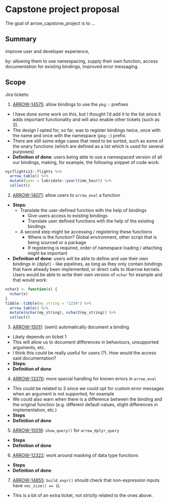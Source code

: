 
<!-- README.md is generated from README.Rmd. Please edit that file -->

# Capstone project proposal

<!-- badges: start -->
<!-- badges: end -->

The goal of arrow_capstone_project is to …

## Summary

improve user and developer experience,

by: allowing them to use namespacing, supply their own function, access
documentation for existing bindings, improved error messaging.

## Scope

Jira tickets:

1.  [ARROW-14575](https://issues.apache.org/jira/browse/ARROW-14575):
    allow bindings to use the `pkg::` prefixes

-   I have done some work on this, but I thought I’d add it to the list
    since it adds important functionality and will also enable other
    tickets (such as 3).
-   The design I opted for, so far, was to register bindings twice, once
    with the name and once with the namespace (`pkg::`) prefix.
-   There are still some edge cases that need to be sorted, such as some
    of the unary functions (which are defined as a list which is used
    for several purposes)
-   **Definition of done**: users being able to use a namespaced version
    of all our bindings, making, for example, the following snippet of
    code work:

``` r
nycflights13::flights %>% 
  arrow_table() %>% 
  mutate(year = lubridate::year(time_hour)) %>% 
  collect()
```

2.  [ARROW-14071](https://issues.apache.org/jira/browse/ARROW-14071):
    allow users to `arrow_eval` a function

-   **Steps**:
    -   Translate the user-defined function with the help of bindings
        -   Give users access to existing bindings
        -   Translate user defined functions with the help of the
            existing bindings
    -   A second step might be accessing / registering these functions
        -   Where is the function? Global environment, other script that
            is being sourced or a package
        -   If registering is required, order of namespace loading /
            attaching might be important
-   **Definition of done**: users will be able to define and use their
    own bindings in {dplyr} - like pipelines, as long as they only
    contain bindings that have already been implemented, or direct calls
    to libarrow kernels. Users would be able to write their own version
    of `nchar` for example and that would work:

``` r
nchar2 <- function(x) {
  nchar(x)
}
tibble::tibble(my_string = "1234") %>%
  arrow_table() %>% 
  mutate(nchar(my_string), nchar2(my_string)) %>%
  collect()
```

3.  [ARROW-15011](https://issues.apache.org/jira/browse/ARROW-15011):
    (semi) automatically document a binding

-   Likely depends on ticket 1
-   This will allow us to document differences in behaviours,
    unsupported arguments, etc.
-   I think this could be really useful for users (?). How would the
    access said documentation?
-   **Steps**:
-   **Definition of done**

4.  [ARROW-13370](https://issues.apache.org/jira/browse/ARROW-13370):
    more special handling for known errors in `arrow_eval`

-   This could be related to 3 since we could opt for custom error
    messages when an argument is not supported, for example
-   We could also warn when there is a difference between the binding
    and the original function (e.g. different default values, slight
    differences in implementation, etc.)
-   **Steps**
-   **Definition of done**

5.  [ARROW-15016](https://issues.apache.org/jira/browse/ARROW-15016):
    `show_query()` for `arrow_dplyr_query`

-   **Steps**
-   **Definition of done**

6.  [ARROW-12322](https://issues.apache.org/jira/browse/ARROW-12322):
    work around masking of data type functions

-   **Steps**
-   **Definition of done**

7.  [ARROW-14855](https://issues.apache.org/jira/browse/ARROW-14855):
    `build_expr()` should check that non-expression inputs have
    `vec_size() == 1L`

-   This is a bit of an extra ticket, not strictly related to the ones
    above.
